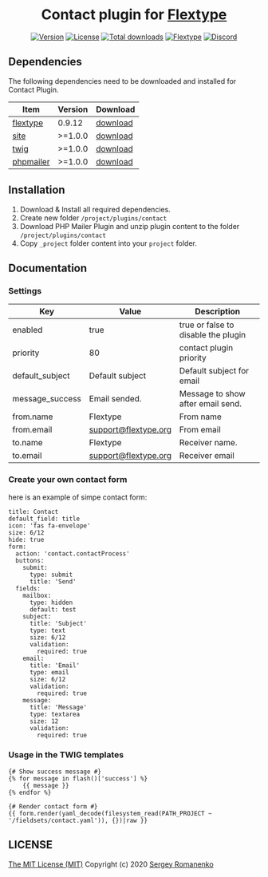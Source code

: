 <h1 align="center">Contact plugin for <a href="https://flextype.org/">Flextype</a></h1>

<p align="center">
<a href="https://github.com/flextype-plugins/contact/releases"><img alt="Version" src="https://img.shields.io/github/release/flextype-plugins/contact.svg?label=version&color=black"></a> <a href="https://github.com/flextype-plugins/contact"><img src="https://img.shields.io/badge/license-MIT-blue.svg?color=black" alt="License"></a> <a href="https://github.com/flextype-plugins/contact"><img src="https://img.shields.io/github/downloads/flextype-plugins/contact/total.svg?color=black" alt="Total downloads"></a> <a href="https://github.com/flextype/flextype"><img src="https://img.shields.io/badge/Flextype-0.9.12-green.svg" alt="Flextype"></a> <a href=""><img src="https://img.shields.io/discord/423097982498635778.svg?logo=discord&color=black&label=Discord%20Chat" alt="Discord"></a>
</p>

## Dependencies

The following dependencies need to be downloaded and installed for Contact Plugin.

| Item | Version | Download |
|---|---|---|
| [flextype](https://github.com/flextype/flextype) | 0.9.12 | [download](https://github.com/flextype/flextype/releases) |
| [site](https://github.com/flextype-plugins/site) | >=1.0.0 | [download](https://github.com/flextype-plugins/site/releases) |
| [twig](https://github.com/flextype-plugins/twig) | >=1.0.0 | [download](https://github.com/flextype-plugins/twig/releases) |
| [phpmailer](https://github.com/flextype-plugins/phpmailer) | >=1.0.0 | [download](https://github.com/flextype-plugins/phpmailer/releases) |

## Installation

1. Download & Install all required dependencies.
2. Create new folder `/project/plugins/contact`
3. Download PHP Mailer Plugin and unzip plugin content to the folder `/project/plugins/contact`
4. Copy `_project` folder content into your `project` folder.

## Documentation

### Settings

| Key | Value | Description |
|---|---|---|
| enabled | true | true or false to disable the plugin |
| priority | 80 | contact plugin priority |
| default_subject | Default subject | Default subject for email |
| message_success | Email sended. | Message to show after email send. |
| from.name | Flextype | From name |
| from.email | support@flextype.org | From email |
| to.name | Flextype | Receiver name. |
| to.email | support@flextype.org | Receiver email |

### Create your own contact form

here is an example of simpe contact form:

```
title: Contact
default_field: title
icon: 'fas fa-envelope'
size: 6/12
hide: true
form:
  action: 'contact.contactProcess'
  buttons:
    submit:
      type: submit
      title: 'Send'
  fields:
    mailbox:
      type: hidden
      default: test
    subject:
      title: 'Subject'
      type: text
      size: 6/12
      validation:
        required: true
    email:
      title: 'Email'
      type: email
      size: 6/12
      validation:
        required: true
    message:
      title: 'Message'
      type: textarea
      size: 12
      validation:
        required: true
```

### Usage in the TWIG templates

```
{# Show success message #}
{% for message in flash()['success'] %}
    {{ message }}
{% endfor %}

{# Render contact form #}
{{ form.render(yaml_decode(filesystem_read(PATH_PROJECT ~ '/fieldsets/contact.yaml')), {})|raw }}
```

## LICENSE
[The MIT License (MIT)](https://github.com/flextype-plugins/contact/blob/master/LICENSE.txt)
Copyright (c) 2020 [Sergey Romanenko](https://github.com/Awilum)
